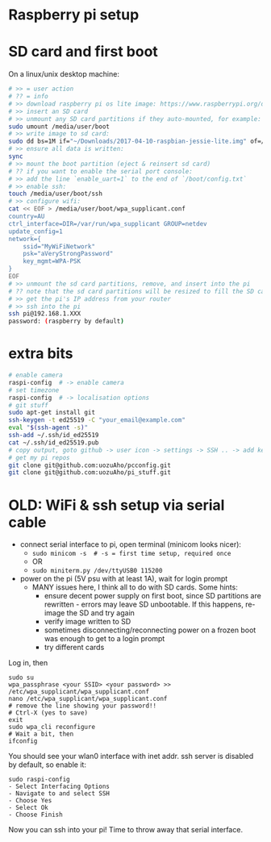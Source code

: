 # Raspberry pi setup

# SD card and first boot

On a linux/unix desktop machine:

```sh
# >> = user action
# ?? = info
# >> download raspberry pi os lite image: https://www.raspberrypi.org/downloads/raspbian/
# >> insert an SD card
# >> unmount any SD card partitions if they auto-mounted, for example:
sudo umount /media/user/boot
# >> write image to sd card:
sudo dd bs=1M if="~/Downloads/2017-04-10-raspbian-jessie-lite.img" of=/dev/mmcblk0
# >> ensure all data is written:
sync
# >> mount the boot partition (eject & reinsert sd card)
# ?? if you want to enable the serial port console:
# >> add the line `enable_uart=1` to the end of `/boot/config.txt`
# >> enable ssh:
touch /media/user/boot/ssh
# >> configure wifi:
cat << EOF > /media/user/boot/wpa_supplicant.conf
country=AU
ctrl_interface=DIR=/var/run/wpa_supplicant GROUP=netdev
update_config=1
network={
    ssid="MyWiFiNetwork"
    psk="aVeryStrongPassword"
    key_mgmt=WPA-PSK
}
EOF
# >> unmount the sd card partitions, remove, and insert into the pi
# ?? note that the sd card partitions will be resized to fill the SD card on first boot
# >> get the pi's IP address from your router
# >> ssh into the pi
ssh pi@192.168.1.XXX
password: (raspberry by default)
```

# extra bits
```sh
# enable camera
raspi-config  # -> enable camera
# set timezone
raspi-config  # -> localisation options
# git stuff
sudo apt-get install git
ssh-keygen -t ed25519 -C "your_email@example.com"
eval "$(ssh-agent -s)"
ssh-add ~/.ssh/id_ed25519
cat ~/.ssh/id_ed25519.pub
# copy output, goto github -> user icon -> settings -> SSH .. -> add key
# get my pi repos
git clone git@github.com:uozuAho/pcconfig.git
git clone git@github.com:uozuAho/pi_stuff.git
```

# OLD: WiFi & ssh setup via serial cable

- connect serial interface to pi, open terminal (minicom looks nicer):
    - `sudo minicom -s  # -s = first time setup, required once`
    - OR
    - `sudo miniterm.py /dev/ttyUSB0 115200`
- power on the pi (5V psu with at least 1A), wait for login prompt
    + MANY issues here, I think all to do with SD cards. Some hints:
        * ensure decent power supply on first boot, since SD partitions are
          rewritten - errors may leave SD unbootable. If this happens, re-image the
          SD and try again
        * verify image written to SD
        * sometimes disconnecting/reconnecting power on a frozen boot was enough
          to get to a login prompt
        * try different cards

Log in, then

    sudo su
    wpa_passphrase <your SSID> <your password> >> /etc/wpa_supplicant/wpa_supplicant.conf
    nano /etc/wpa_supplicant/wpa_supplicant.conf
    # remove the line showing your password!!
    # Ctrl-X (yes to save)
    exit
    sudo wpa_cli reconfigure
    # Wait a bit, then
    ifconfig

You should see your wlan0 interface with inet addr. ssh server is disabled by
default, so enable it:

    sudo raspi-config
    - Select Interfacing Options
    - Navigate to and select SSH
    - Choose Yes
    - Select Ok
    - Choose Finish

Now you can ssh into your pi! Time to throw away that serial interface.
